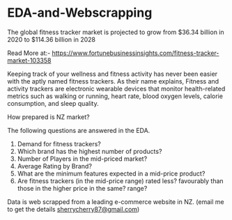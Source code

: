 # EDA-and-Webscrapping

The global fitness tracker market is projected to grow from $36.34 billion in 2020 to $114.36 billion in 2028

Read More at:-
https://www.fortunebusinessinsights.com/fitness-tracker-market-103358


Keeping track of your wellness and fitness activity has never been easier with the aptly named fitness trackers. As their name explains, Fitness and activity trackers are electronic wearable devices that monitor health-related metrics such as walking or running, heart rate, blood oxygen levels, calorie consumption, and sleep quality.


How prepared is NZ market?

The following questions are answered in the EDA.

1. Demand for fitness trackers?
2. Which brand has the highest number of products?
3. Number of Players in the mid-priced market?
4. Average Rating by Brand?
5. What are the minimum features expected in a mid-price product?
6. Are fitness trackers (in the mid-price range) rated less? favourably than those in the higher price in the same? range?

Data is web scrapped from a leading e-commerce website in NZ. (email me to get the details sherrycherry87@gmail.com)

